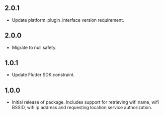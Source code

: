 ## 2.0.1

* Update platform_plugin_interface version requirement.

## 2.0.0

* Migrate to null safety.

## 1.0.1

* Update Flutter SDK constraint.

## 1.0.0

* Initial release of package. Includes support for retrieving wifi name, wifi BSSID, wifi ip address
and requesting location service authorization.
